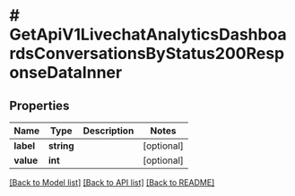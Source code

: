 # # GetApiV1LivechatAnalyticsDashboardsConversationsByStatus200ResponseDataInner

## Properties

Name | Type | Description | Notes
------------ | ------------- | ------------- | -------------
**label** | **string** |  | [optional]
**value** | **int** |  | [optional]

[[Back to Model list]](../../README.md#models) [[Back to API list]](../../README.md#endpoints) [[Back to README]](../../README.md)
